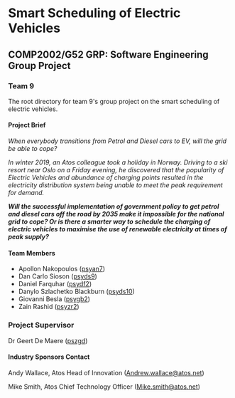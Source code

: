 # Smart Scheduling of Electric Vehicles

## COMP2002/G52 GRP: Software Engineering Group Project

### Team 9

The root directory for team 9's group project on the smart scheduling of electric vehicles.

#### Project Brief

*When everybody transitions from Petrol and Diesel cars to EV, will the grid be able to cope?*

*In winter 2019, an Atos colleague took a holiday in Norway. Driving to a ski resort near Oslo on a Friday evening, he discovered that the popularity of Electric Vehicles and abundance of charging points resulted in the electricity distribution system being unable to meet the peak requirement for demand.*

***Will the successful implementation of government policy to get petrol and diesel cars off the road by 2035 make it impossible for the national grid to cope? Or is there a smarter way to schedule the charging of electric vehicles to maximise the use of renewable electricity at times of peak supply?***

#### Team Members
- Apollon Nakopoulos ([psyan7](mailto:psyan7@nottingham.ac.uk))
- Dan Carlo Sioson ([psyds9](mailto:psyds9@nottingham.ac.uk))
- Daniel Farquhar ([psydf2](mailto:psydf2@nottingham.ac.uk))
- Danylo Szlachetko Blackburn ([psyds10](mailto:psyds10@nottingham.ac.uk))
- Giovanni Besla ([psygb2](mailto:psygb2@nottingham.ac.uk))
- Zain Rashid ([psyzr2](mailto:psyzr2@nottingham.ac.uk))

### Project Supervisor
Dr Geert De Maere ([pszgd](geert.demaere@nottingham.ac.uk))

#### Industry Sponsors Contact
Andy Wallace, Atos Head of Innovation (<Andrew.wallace@atos.net>)

Mike Smith, Atos Chief Technology Officer (<Mike.smith@atos.net>)
